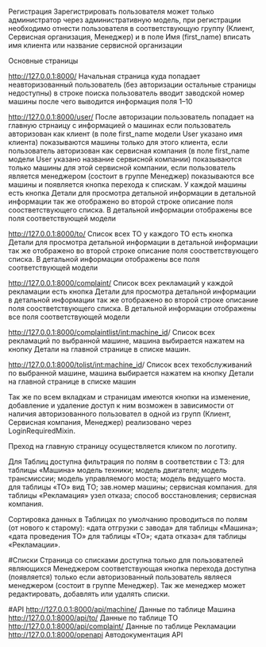 Регистрация
Зарегистрировать пользователя может только администратор через административную модель, при регистрации необходимо 
отнести пользователя в соответствующую группу (Клиент, Сервисная организация, Менеджер) и в поле Имя (first_name)
вписать имя клиента или название сервисной организации

Основные страницы

http://127.0.0.1:8000/
Начальная страница куда попадает неавторизованный пользователь (без авторизации остальные страницы недоступны)
в строке поиска пользователь вводит заводской номер машины после чего выводится информация поля 1–10

http://127.0.0.1:8000/user/
После авторизации пользователь попадает на главную стрнаицу с информацией о машинах если пользователь авторизован как клиент (в поле first_name модели User указано имя клиента) показываются машины только для этого клиента, если пользователь авторизован как сервисная компания (в поле first_name модели User указано название сервисной компании) показываются только машины для этой сервисной компании, если пользователь является менеджером (состоит в группе Менеджер) показываются все машины и появляется кнопка перехода к спискам. У каждой машины есть кнопка Детали для просмотра детальной информации в детальной информации так же отображено во второй строке описание поля соостветствующего списка. В детальной информации отображены все поля соответствующей модели

http://127.0.0.1:8000/to/
Список всех ТО у каждого ТО есть кнопка Детали для просмотра детальной информации в детальной информации так же отображено во второй 				строке описание поля соостветствующего списка. В детальной информации отображены все поля соответствующей модели

http://127.0.0.1:8000/complaint/
Список всех рекламаций у каждой рекламации есть кнопка Детали для просмотра детальной информации в детальной информации так же отображено во второй 			строке описание поля соостветствующего списка. В детальной информации отображены все поля соответствующей модели
    
http://127.0.0.1:8000/complaintlist/<int:machine_id>/
Список всех рекламаций по выбранной машине, машина выбирается нажатем на кнопку Детали на главной странице в списке машин.
							

http://127.0.0.1:8000/tolist/<int:machine_id>/
Список всех техобслуживаний по выбранной машине, машина выбирается нажатем на кнопку Детали на главной странице в списке машин
    
Так же по всем вкладкам и страницам имеются кнопки на изменение, добавление и удаление доступ к ним возможен в зависимости 
от наличия авторизованного пользовател в одной из групп (Клиент, Сервисная компания, Менеджер) реализовано через LoginRequiredMixin.

Преход на главную страницу осуществляется кликом по логотипу.

Для Таблиц доступна фильтрация по полям в соответствии с ТЗ:
для таблицы «Машина»
	модель техники;
	модель двигателя;
	модель трансмиссии;
	модель управляемого моста;
	модель ведущего моста.
для таблицы «ТО»
	вид ТО;
	зав.номер машины;
	сервисная компания.
для таблицы «Рекламация»
	узел отказа;
	способ восстановления;
	сервисная компания.

Сортировка данных в Таблицах по умолчанию проводиться по полям (от нового к старому):
«дата отгрузки с завода» для таблицы «Машина»;
«дата проведения ТО» для таблицы «ТО»;
«дата отказа« для таблицы «Рекламации».

#Списки
Страница со списками доступна только для пользователей являющихся Менеджером соответствующая кнопка перехода
доступна (появляется) только если авторизованный пользователь являеся менеджером (состоит в группе Менеджер).
Так же менеджер может редактировать, добавлять или удалять списки.

#API
http://127.0.0.1:8000/api/machine/ Данные по таблице Машина
http://127.0.0.1:8000/api/to/ Данные по таблице ТО
http://127.0.0.1:8000/api/complaint/ Данные по таблице Рекламации
http://127.0.0.1:8000/openapi Автодокументация API

